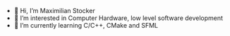 - 👋 Hi, I’m Maximilian Stocker
- 👀 I’m interested in Computer Hardware, low level software development
- 🌱 I’m currently learning C/C++, CMake and SFML

<!---
Max1milian/Max1milian is a ✨ special ✨ repository because its `README.md` (this file) appears on your GitHub profile.
You can click the Preview link to take a look at your changes.
--->
